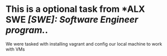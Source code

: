 # This is a optional task from *ALX SWE *[SWE]: Software Engineer program.*.
We were tasked with installing vagrant and config our local machine to work with VMs 
